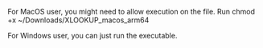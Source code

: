 For MacOS user, you might need to allow execution on the file.
Run chmod +x ~/Downloads/XLOOKUP_macos_arm64

For Windows user, you can just run the executable.
